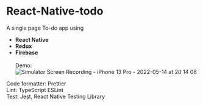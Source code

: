 # React-Native-todo

A single page To-do app using 
* **React Native** 
* **Redux**        
* **Firebase** 
\
\
Demo:\
![Simulator Screen Recording - iPhone 13 Pro - 2022-05-14 at 20 14 08](https://user-images.githubusercontent.com/63452572/168425537-d8762e4f-53e6-4c5e-98f7-05ed87209748.gif)


Code formatter: Prettier\
Lint: TypeScript ESLint\
Test: Jest, React Native Testing Library

